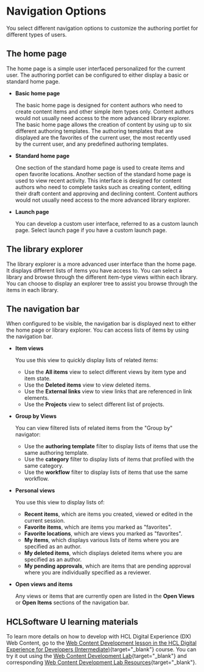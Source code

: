 # Navigation Options

You select different navigation options to customize the authoring portlet for different types of users.

## The home page

The home page is a simple user interfaced personalized for the current user. The authoring portlet can be configured to either display a basic or standard home page.

-   **Basic home page**

    The basic home page is designed for content authors who need to create content items and other simple item types only. Content authors would not usually need access to the more advanced library explorer. The basic home page allows the creation of content by using up to six different authoring templates. The authoring templates that are displayed are the favorites of the current user, the most recently used by the current user, and any predefined authoring templates.

-   **Standard home page**

    One section of the standard home page is used to create items and open favorite locations. Another section of the standard home page is used to view recent activity. This interface is designed for content authors who need to complete tasks such as creating content, editing their draft content and approving and declining content. Content authors would not usually need access to the more advanced library explorer.

-   **Launch page**

    You can develop a custom user interface, referred to as a custom launch page. Select launch page if you have a custom launch page.


## The library explorer

The library explorer is a more advanced user interface than the home page. It displays different lists of items you have access to. You can select a library and browse through the different item-type views within each library. You can choose to display an explorer tree to assist you browse through the items in each library.

## The navigation bar

When configured to be visible, the navigation bar is displayed next to either the home page or library explorer. You can access lists of items by using the navigation bar.

-   **Item views**

    You use this view to quickly display lists of related items:

    -   Use the **All items** view to select different views by item type and item state.
    -   Use the **Deleted items** view to view deleted items.
    -   Use the **External links** view to view links that are referenced in link elements.
    -   Use the **Projects** view to select different list of projects.

-   **Group by Views**

    You can view filtered lists of related items from the "Group by" navigator:

    -   Use the **authoring template** filter to display lists of items that use the same authoring template.
    -   Use the **category** filter to display lists of items that profiled with the same category.
    -   Use the **workflow** filter to display lists of items that use the same workflow.

-   **Personal views**

    You use this view to display lists of:

    -   **Recent items**, which are items you created, viewed or edited in the current session.
    -   **Favorite items**, which are items you marked as "favorites".
    -   **Favorite locations**, which are views you marked as "favorites".
    -   **My items**, which displays various lists of items where you are specified as an author.
    -   **My deleted items**, which displays deleted items where you are specified as an author.
    -   **My pending approvals**, which are items that are pending approval where you are individually specified as a reviewer.
-   **Open views and items**

    Any views or items that are currently open are listed in the **Open Views** or **Open Items** sections of the navigation bar.

## HCLSoftware U learning materials

To learn more details on how to develop with HCL Digital Experience (DX) Web Content, go to the [Web Content Development lesson in the HCL Digital Experience for Developers (Intermediate)](https://hclsoftwareu.hcltechsw.com/component/axs/?view=sso_config&id=3&forward=https%3A%2F%2Fhclsoftwareu.hcltechsw.com%2Fcourses%2Flesson%2F%3Fid%3D3500){target="_blank"} course. You can try it out using the [Web Content Development Lab](https://hclsoftwareu.hcltechsw.com/images/Lc4sMQCcN5uxXmL13gSlsxClNTU3Mjc3NTc4MTc2/DS_Academy/DX/Developer/HDX-DEV-200_Web_Content_Development.pdf){target="_blank"} and corresponding [Web Content Development Lab Resources](https://hclsoftwareu.hcltechsw.com/images/Lc4sMQCcN5uxXmL13gSlsxClNTU3Mjc3NTc4MTc2/DS_Academy/DX/Developer/HDX-DEV-200_Web_Content_Development_Lab_Resources.zip){target="_blank"}.
